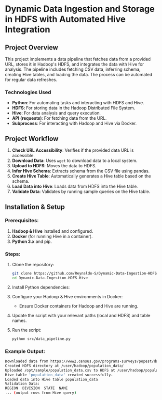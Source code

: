 # Dynamic Data Ingestion and Storage in HDFS with Automated Hive Integration

## Project Overview

This project implements a data pipeline that fetches data from a provided URL, stores it in Hadoop's HDFS, and integrates the data with Hive for analysis. The pipeline includes fetching CSV data, inferring schema, creating Hive tables, and loading the data. The process can be automated for regular data refreshes.

### Technologies Used
- **Python**: For automating tasks and interacting with HDFS and Hive.
- **HDFS**: For storing data in the Hadoop Distributed File System.
- **Hive**: For data analysis and query execution.
- **API (requests)**: For fetching data from the URL.
- **Subprocess**: For interacting with Hadoop and Hive via Docker.

## Project Workflow

1. **Check URL Accessibility**: Verifies if the provided data URL is accessible.
2. **Download Data**: Uses `wget` to download data to a local system.
3. **Upload to HDFS**: Moves the data to HDFS.
4. **Infer Hive Schema**: Extracts schema from the CSV file using pandas.
5. **Create Hive Table**: Automatically generates a Hive table based on the schema.
6. **Load Data into Hive**: Loads data from HDFS into the Hive table.
7. **Validate Data**: Validates by running sample queries on the Hive table.

## Installation & Setup

### Prerequisites:
1. **Hadoop & Hive** installed and configured.
2. **Docker** (for running Hive in a container).
3. **Python 3.x** and pip.

### Steps:

1. Clone the repository:
    ```bash
    git clone https://github.com/Reynaldo-S/Dynamic-Data-Ingestion-HDFS-Hive.git
    cd Dynamic-Data-Ingestion-HDFS-Hive
    ```

2. Install Python dependencies:

3. Configure your Hadoop & Hive environments in Docker:
    - Ensure Docker containers for Hadoop and Hive are running.

4. Update the script with your relevant paths (local and HDFS) and table names.

5. Run the script:
    ```bash
    python src/data_pipeline.py
    ```

### Example Output:

```bash
Downloaded data from https://www2.census.gov/programs-surveys/popest/datasets/2010-2020/national/totals/nst-est2020-alldata.csv to /opt/sample/population_data.csv
Created HDFS directory at /user/hadoop/population_data/
Uploaded /opt/sample/population_data.csv to HDFS at /user/hadoop/population_data/
Hive table 'population_data' created successfully.
Loaded data into Hive table population_data
Validation Data:
REGION  DIVISION  STATE  NAME
... (output rows from Hive query)
